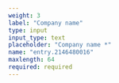 ```yaml
---
weight: 3
label: "Company name"
type: input
input_type: text
placeholder: "Company name *"
name: "entry.2146480016"
maxlength: 64
required: required
---
```

